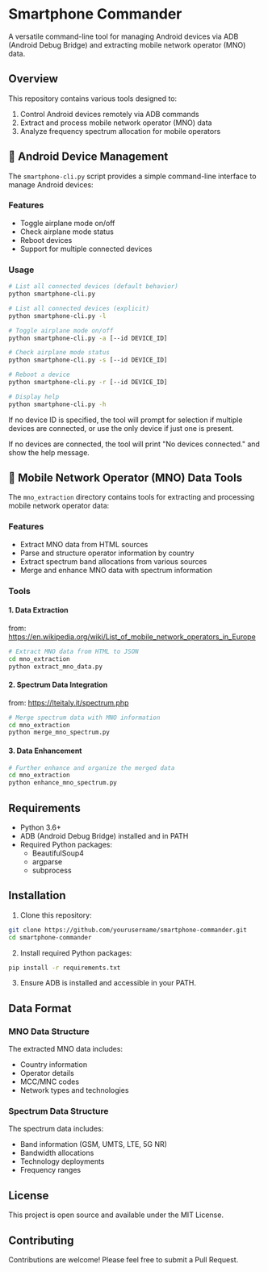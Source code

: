 # Smartphone Commander

A versatile command-line tool for managing Android devices via ADB (Android Debug Bridge) and extracting mobile network operator (MNO) data.

## Overview

This repository contains various tools designed to:

1. Control Android devices remotely via ADB commands
2. Extract and process mobile network operator (MNO) data
3. Analyze frequency spectrum allocation for mobile operators

## 📱 Android Device Management

The `smartphone-cli.py` script provides a simple command-line interface to manage Android devices:

### Features

- Toggle airplane mode on/off
- Check airplane mode status
- Reboot devices
- Support for multiple connected devices


### Usage

```bash
# List all connected devices (default behavior)
python smartphone-cli.py

# List all connected devices (explicit)
python smartphone-cli.py -l

# Toggle airplane mode on/off
python smartphone-cli.py -a [--id DEVICE_ID]

# Check airplane mode status
python smartphone-cli.py -s [--id DEVICE_ID]

# Reboot a device
python smartphone-cli.py -r [--id DEVICE_ID]

# Display help
python smartphone-cli.py -h
```

If no device ID is specified, the tool will prompt for selection if multiple devices are connected, or use the only device if just one is present.

If no devices are connected, the tool will print "No devices connected." and show the help message.

## 📡 Mobile Network Operator (MNO) Data Tools

The `mno_extraction` directory contains tools for extracting and processing mobile network operator data:

### Features

- Extract MNO data from HTML sources
- Parse and structure operator information by country
- Extract spectrum band allocations from various sources
- Merge and enhance MNO data with spectrum information

### Tools

#### 1. Data Extraction

from: https://en.wikipedia.org/wiki/List_of_mobile_network_operators_in_Europe 

```bash
# Extract MNO data from HTML to JSON
cd mno_extraction
python extract_mno_data.py
```

#### 2. Spectrum Data Integration

from: https://lteitaly.it/spectrum.php 

```bash
# Merge spectrum data with MNO information
cd mno_extraction
python merge_mno_spectrum.py
```

#### 3. Data Enhancement

```bash
# Further enhance and organize the merged data
cd mno_extraction
python enhance_mno_spectrum.py
```

## Requirements

- Python 3.6+
- ADB (Android Debug Bridge) installed and in PATH
- Required Python packages:
  - BeautifulSoup4
  - argparse
  - subprocess

## Installation

1. Clone this repository:
```bash
git clone https://github.com/yourusername/smartphone-commander.git
cd smartphone-commander
```

2. Install required Python packages:
```bash
pip install -r requirements.txt
```

3. Ensure ADB is installed and accessible in your PATH.

## Data Format

### MNO Data Structure

The extracted MNO data includes:
- Country information
- Operator details
- MCC/MNC codes
- Network types and technologies

### Spectrum Data Structure

The spectrum data includes:
- Band information (GSM, UMTS, LTE, 5G NR)
- Bandwidth allocations
- Technology deployments
- Frequency ranges

## License

This project is open source and available under the MIT License.

## Contributing

Contributions are welcome! Please feel free to submit a Pull Request.

